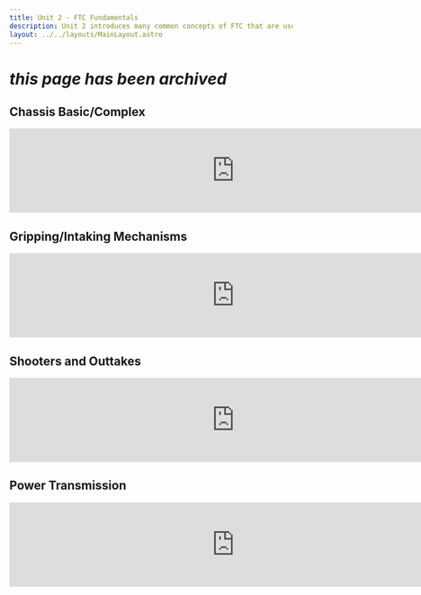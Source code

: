 ```yaml
---
title: Unit 2 - FTC Fundamentals
description: Unit 2 introduces many common concepts of FTC that are used frequently througout the competition 
layout: ../../layouts/MainLayout.astro
---
```

# *this page has been archived*

## Chassis Basic/Complex

<iframe src="https://docs.google.com/presentation/d/1a4CRHxj4NOtAIqQA8ZvVAd4-GQIFFF4GRicul3ui74o/embed" frameborder="0" width="800"></iframe>


## Gripping/Intaking Mechanisms

<iframe src="https://docs.google.com/presentation/d/1_NfTSKwNVbdM3V9cj37M-US0Q1w_WBq2-OkDFhfCx4E/embed" frameborder="0" width="800"></iframe>


## Shooters and Outtakes

<iframe src="https://docs.google.com/presentation/d/1oUyW60S4NLjEKvY5AS4-9boV4nIXyuT-c1D7TPBon6c/embed" frameborder="0" width="800"></iframe>
  
## Power Transmission

<iframe src="https://docs.google.com/presentation/d/19nKi1yeyFA2jsvNxt5RFcC6JS0KI1kMJ5iYBMF5mxRQ/embed" frameborder="0" width="800"></iframe>